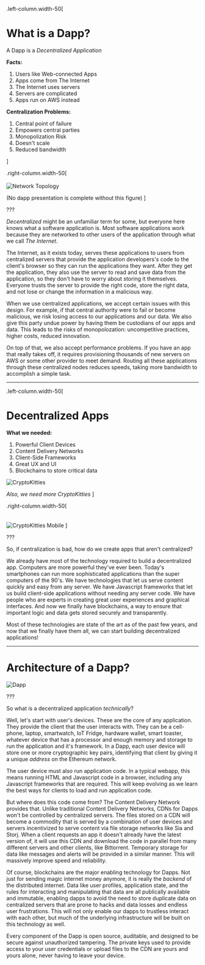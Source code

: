 
.left-column.width-50[
# What is a Dapp?

A Dapp is a *Decentralized Application*

**Facts:**
1. Users like Web-connected Apps
2. Apps come from The Internet
3. The Internet uses servers
4. Servers are complicated
5. Apps run on AWS instead

**Centralization Problems:**
1. Central point of failure
2. Empowers central parties
3. Monopolization Risk
4. Doesn't scale
5. Reduced bandwidth

]


.right-column.width-50[
<br>
<br>
![Network Topology](http://www.truthcoin.info/images/cent-decent.png)

(No dapp presentation is complete without this figure)
]

???

*Decentralized* might be an unfamiliar term for some,
but everyone here knows what a software application is.
Most software applications work because they are networked
to other users of the application through what we call *The Internet*.

The Internet, as it exists today, serves these applications to users
from centralized servers that provide the application developers's code
to the client's browser so they can run the applications they want.
After they get the application, they also use the server to read and save
data from the application, so they don't have to worry about storing it themselves.
Everyone trusts the server to provide the right code, store the right data,
and not lose or change the information in a malicious way.

When we use centralized applications, we accept certain issues with this design.
For example, if that central authority were to fail or become malicious,
we risk losing access to our applications and our data.
We also give this party undue power by having them be custodians of our apps and data.
This leads to the risks of monopolozation:
uncompetitive practices, higher costs, reduced innovation.

On top of that, we also accept performance problems.
If you have an app that really takes off, it requires provisioning thousands
of new servers on AWS or some other provider to meet demand.
Routing all these applications through these centralized nodes
reduces speeds, taking more bandwidth to accomplish a simple task.

---

.left-column.width-50[
# Decentralized Apps

**What we needed:**
1. Powerful Client Devices
2. Content Delivery Networks
3. Client-Side Frameworks
4. Great UX and UI
5. Blockchains to store critical data

![CryptoKitties](https://www.cryptokitties.co/images/landing-kitty06.svg)

*Also, we need more CryptoKitties*
]

.right-column.width-50[
<br><br><br>
![CryptoKitties Mobile](http://www.cryptokitties.care/wp-content/uploads/2017/12/Screen-Shot-2017-12-13-at-7.27.46-PM.png)
]

???

So, if centralization is bad, how do we create apps that aren't centralized?

We already have most of the technology required to build a decentralized app.
Computers are more powerful they've ever been. Today's smartphones can run more
sophisticated applications than the super computers of the 90's.
We have technologies that let us serve content quickly and easy from any server.
We have Javascript frameworks that let us build client-side applications without
needing any server code.
We have people who are experts in creating great user experiences and graphical interfaces.
And now we finally have blockchains, a way to ensure that important logic and data
gets stored securely and transparently.

Most of these technologies are state of the art as of the past few years,
and now that we finally have them all, we can start building decentralized applications!

---

# Architecture of a Dapp?

![Dapp](https://blog.ethereum.org/wp-content/uploads/2016/07/Screen-Shot-2016-07-08-at-5.37.32-PM.png)

???

So what is a decentralized application *technically*?

Well, let's start with user's devices. These are the core of any application.
They provide the client that the user interacts with.
They can be a cell-phone, laptop, smartwatch, IoT Fridge, hardware wallet, smart toaster,
whatever device that has a processor and enough memory and storage to run the application and it's framework.
In a Dapp, each user device will store one or more cryptographic key pairs,
identifying that client by giving it a unique *address* on the Ethereum network.

The user device must also run application code. In a typical webapp, this means running
HTML and Javascript code in a browser, including any Javascript frameworks that are required.
This will keep evolving as we learn the best ways for clients to load and run application code.

But where does this code come from? The Content Delivery Network provides that.
Unlike traditional Content Delivery Networks, CDNs for Dapps won't be controlled by centralized servers.
The files stored on a CDN will become a commodity that is served by a combination of user devices
and servers incentivized to serve content via file storage networks like Sia and Storj.
When a client requests an app it doesn't already have the latest version of, it will use this CDN
and download the code in parallel from many different servers and other clients, like Bittorrent.
Temporary storage for data like messages and alerts will be provided in a similar manner.
This will massively improve speed and reliability.

Of course, blockchains are the major enabling technology for Dapps.
Not just for sending magic internet money anymore,
it is really the *backend* of the distributed internet.
Data like user profiles, application state, and the rules for interacting and manipulating that data
are all publically available and immutable, enabling dapps to avoid the need to store duplicate data
on centralized servers that are prone to hacks and data losses and endless user frustrations.
This will not only enable our dapps to trustless interact with each other,
but much of the underlying infrastructure will be built on this technology as well.

Every component of the Dapp is open source, auditable,
and designed to be secure against unauthorized tampering.
The private keys used to provide access to your user credentials or upload files to the CDN
are yours and yours alone, never having to leave your device.
